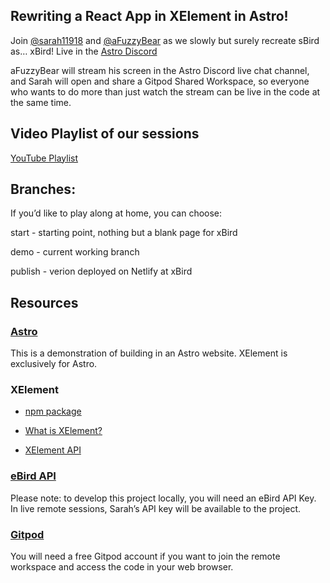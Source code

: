 ## Rewriting a React App in XElement in Astro!

Join [@sarah11918](https://twitter.com/sarah11918) and [@aFuzzyBear](https://twitter.com/aFuzzyBear2) as we slowly but surely recreate sBird as… xBird! Live in the [Astro Discord](https://astro.build/chat)

aFuzzyBear will stream his screen in the Astro Discord live chat channel, and Sarah will open and share a Gitpod Shared Workspace, so everyone who wants to do more than just watch the stream can be live in the code at the same time. 

## Video Playlist of our sessions 

[YouTube Playlist](https://www.youtube.com/watch?v=0-aH18YH2SQ&list=PLowBAHWxr_2CkblJEAVgHHf1u87mC8WyW)

## Branches:

If you’d like to play along at home, you can choose:

start - starting point, nothing but a blank page for xBird

demo - current working branch

publish - verion deployed on Netlify at xBird

## Resources

### [Astro](https://astro.build)

This is a demonstration of building in an Astro website. XElement is exclusively for Astro.

### XElement

- [npm package](https://www.npmjs.com/package/astro-xelement)

- [What is XElement?](https://xelement-docs.vercel.app/docs/induction/overview#xelement)

- [XElement API](https://xelement-docs.vercel.app/docs/api/overview#xelement-api)

### [eBird API](https://documenter.getpostman.com/view/664302/S1ENwy59?version=latest)

Please note: to develop this project locally, you will need an eBird API Key. In live remote sessions, Sarah’s API key will be available to the project.

### [Gitpod](https://gitpod.io)

You will need a free Gitpod account if you want to join the remote workspace and access the code in your web browser.
